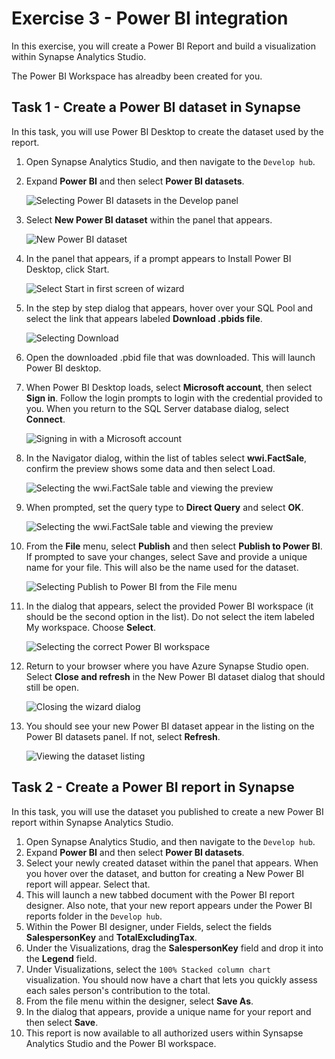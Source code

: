 # Exercise 3 - Power BI integration

In this exercise, you will create a Power BI Report and build a visualization within Synapse Analytics Studio.

The Power BI Workspace has alreadby been created for you.

## Task 1 - Create a Power BI dataset in Synapse
In this task, you will use Power BI Desktop to create the dataset used by the report.

1. Open Synapse Analytics Studio, and then navigate to the `Develop hub`.
2. Expand **Power BI** and then select **Power BI datasets**.

    ![Selecting Power BI datasets in the Develop panel](media/ex03-pbi-menu.png)

3. Select **New Power BI dataset** within the panel that appears.

    ![New Power BI dataset](media/ex03-new-pbi-dataset.png)

4. In the panel that appears, if a prompt appears to Install Power BI Desktop, click Start. 

    ![Select Start in first screen of wizard](media/ex03-pbids-install-pbidesktop.png)

5. In the step by step dialog that appears, hover over your SQL Pool and select the link that appears labeled **Download .pbids file**. 

    ![Selecting Download](media/ex03-download-pbid.png)

6. Open the downloaded .pbid file that was downloaded. This will launch Power BI desktop.

7.  When Power BI Desktop loads, select **Microsoft account**, then select **Sign in**. Follow the login prompts to login with the credential provided to you. When you return to the SQL Server database dialog, select **Connect**.

    ![Signing in with a Microsoft account](media/ex03-login-pbi.png)

8.  In the Navigator dialog, within the list of tables select **wwi.FactSale**, confirm the preview shows some data and then select Load.

    ![Selecting the wwi.FactSale table and viewing the preview](media/ex03-load-table-pbi.png)

9.  When prompted, set the query type to **Direct Query** and select **OK**.

    ![Selecting the wwi.FactSale table and viewing the preview](media/ex03-pbi-directquery.png)

10. From the **File** menu, select **Publish** and then select **Publish to Power BI**. If prompted to save your changes, select Save and provide a unique name for your file. This will also be the name used for the dataset.

    ![Selecting Publish to Power BI from the File menu](media/ex03-publish-menu.png)

11. In the dialog that appears, select the provided Power BI workspace (it should be the second option in the list). Do not select the item labeled My workspace. Choose **Select**.

    ![Selecting the correct Power BI workspace](media/ex03-select-workspace.png)

12. Return to your browser where you have Azure Synapse Studio open. Select **Close and refresh** in the New Power BI dataset dialog that should still be open.

    ![Closing the wizard dialog](media/ex03-close-and-refresh-pbids.png)

13. You should see your new Power BI dataset appear in the listing on the Power BI datasets panel. If not, select **Refresh**.

    ![Viewing the dataset listing](media/ex03-view-new-dataset.png)

## Task 2 - Create a Power BI report in Synapse
In this task, you will use the dataset you published to create a new Power BI report within Synapse Analytics Studio. 

1. Open Synapse Analytics Studio, and then navigate to the `Develop hub`.
2. Expand **Power BI** and then select **Power BI datasets**.
3. Select your newly created dataset within the panel that appears. When you hover over the dataset, and button for creating a New Power BI report will appear. Select that.
4. This will launch a new tabbed document with the Power BI report designer. Also note, that your new report appears under the Power BI reports folder in the `Develop hub`.
5. Within the Power BI designer, under Fields, select the fields **SalespersonKey** and **TotalExcludingTax**.
6. Under the Visualizations, drag the **SalespersonKey** field and drop it into the **Legend** field.
7. Under Visualizations, select the `100% Stacked column chart` visualization. You should now have a chart that lets you quickly assess each sales person's contribution to the total.
8. From the file menu within the designer, select **Save As**. 
9. In the dialog that appears, provide a unique name for your report and then select **Save**.
10. This report is now available to all authorized users within Synsapse Analytics Studio and the Power BI workspace. 